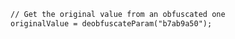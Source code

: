 ```coldfusion
// Get the original value from an obfuscated one
originalValue = deobfuscateParam("b7ab9a50");
```
